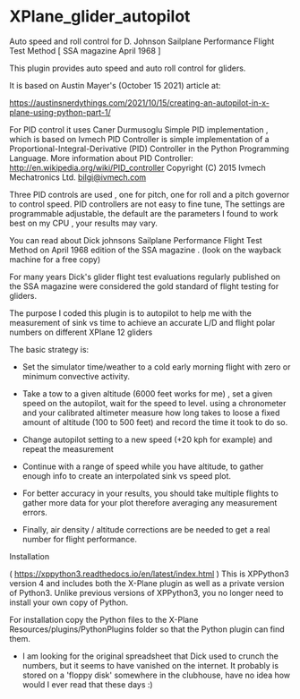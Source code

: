 # XPlane_glider_autopilot
Auto speed and roll control for D. Johnson Sailplane Performance Flight Test Method [ SSA magazine April 1968 ]

This plugin provides auto speed and auto roll control for gliders. 

It is based on Austin Mayer's (October 15 2021) article at:

https://austinsnerdythings.com/2021/10/15/creating-an-autopilot-in-x-plane-using-python-part-1/

For PID control it uses Caner Durmusoglu Simple PID implementation , which is based on 
Ivmech PID Controller is simple implementation of a Proportional-Integral-Derivative (PID) Controller in the Python Programming Language.  More information about PID Controller: http://en.wikipedia.org/wiki/PID_controller
Copyright (C) 2015 Ivmech Mechatronics Ltd. <bilgi@ivmech.com>


Three PID controls are used , one for pitch, one for roll and a pitch governor to control speed. 
PID controllers are not easy to fine tune, The settings are programmable adjustable, the default are the parameters I found to work best on my CPU , your results may vary. 

You can read about Dick johnsons Sailplane Performance Flight Test Method on April 1968 edition of the SSA magazine . (look on the wayback machine for a free copy)

For many years Dick's glider flight test evaluations regularly published on the SSA magazine were considered the gold standard of flight testing for gliders. 

The purpose I coded this plugin is to autopilot to help me with the measurement of sink vs time to achieve an accurate L/D and flight polar numbers on different XPlane 12 gliders

The basic strategy is:
- Set the simulator time/weather to a cold early morning flight with zero or minimum convective activity.
- Take a tow to a given altitude (6000 feet works for me) , set a given speed on the autopilot, wait for the speed to level.
using a chronometer and your calibrated altimeter measure how long takes to loose a fixed amount of altitude (100 to 500 feet) and record the time it took to do so. 
- Change autopilot setting to a new speed (+20 kph for example) and repeat the measurement
- Continue with a range of speed while you have altitude, to gather enough info to create an interpolated sink vs speed plot.

- For better accuracy in your results, you should take multiple flights to gather more data for your plot therefore averaging any measurement errors. 

- Finally, air density / altitude corrections are be needed to get a real number for flight performance. 




Installation

( https://xppython3.readthedocs.io/en/latest/index.html ) This is XPPython3 version 4 and includes both the X-Plane plugin as well as a private version of Python3. Unlike previous versions of XPPython3, you no longer need to install your own copy of Python.

For installation copy the Python files to the X-Plane Resources/plugins/PythonPlugins folder so that the Python plugin can find them.


* I am looking for the original spreadsheet that Dick used to crunch the numbers, but it seems to have vanished on the internet. It probably is stored on a 'floppy disk' somewhere in the clubhouse, have no idea how would I ever read that these days :) 
